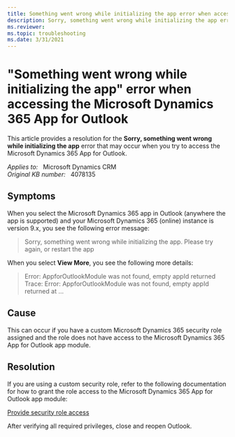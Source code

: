 ```yaml
---
title: Something went wrong while initializing the app error when accessing Dynamics 365 App for Outlook
description: Sorry, something went wrong while initializing the app error occurs when accessing the Microsoft Dynamics 365 App for Outlook.
ms.reviewer:  
ms.topic: troubleshooting
ms.date: 3/31/2021
---
```

# "Something went wrong while initializing the app" error when accessing the Microsoft Dynamics 365 App for Outlook

This article provides a resolution for the **Sorry, something went wrong while initializing the app** error that may occur when you try to access the Microsoft Dynamics 365 App for Outlook.

_Applies to:_ &nbsp; Microsoft Dynamics CRM  
_Original KB number:_ &nbsp; 4078135

## Symptoms

When you select the Microsoft Dynamics 365 app in Outlook (anywhere the app is supported) and your Microsoft Dynamics 365 (online) instance is version 9.x, you see the following error message:

> Sorry, something went wrong while initializing the app. Please try again, or restart the app

When you select **View More**, you see the following more details:

> Error: AppforOutlookModule was not found, empty appId returned Trace: Error: AppforOutlookModule was not found, empty appId returned at ...

## Cause

This can occur if you have a custom Microsoft Dynamics 365 security role assigned and the role does not have access to the Microsoft Dynamics 365 App for Outlook app module.

## Resolution

If you are using a custom security role, refer to the following documentation for how to grant the role access to the Microsoft Dynamics 365 App for Outlook app module:  

[Provide security role access](/dynamics365/customer-engagement/outlook-app/deploy-dynamics-365-app-for-outlook#provide-security-role-access)

After verifying all required privileges, close and reopen Outlook.
